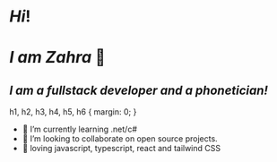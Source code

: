 # *Hi*!<br>
# *I am Zahra* 👋
## *I am a fullstack developer and a phonetician!*

h1, h2, h3, h4, h5, h6 {
    margin: 0;
} 
- 🌱 I’m currently learning .net/c#
- 👯 I’m looking to collaborate on open source projects.
- 💜 loving javascript, typescript, react and tailwind CSS  

[linkedin]: https://www.linkedin.com/in/zahra-mahmoodzadeh/
